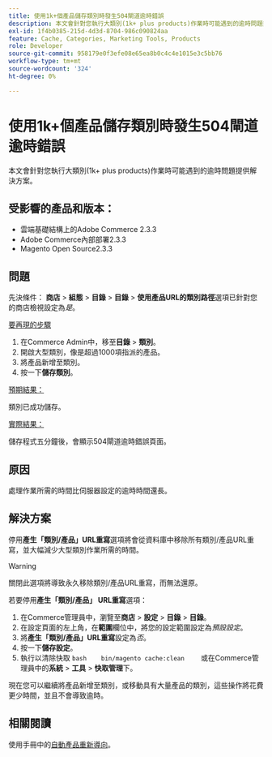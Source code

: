 ```yaml
---
title: 使用1k+個產品儲存類別時發生504閘道逾時錯誤
description: 本文會針對您執行大類別(1k+ plus products)作業時可能遇到的逾時問題提供解決方案。
exl-id: 1f4b0385-215d-4d3d-8704-986c090824aa
feature: Cache, Categories, Marketing Tools, Products
role: Developer
source-git-commit: 958179e0f3efe08e65ea8b0c4c4e1015e3c5bb76
workflow-type: tm+mt
source-wordcount: '324'
ht-degree: 0%

---
```


# 使用1k+個產品儲存類別時發生504閘道逾時錯誤

本文會針對您執行大類別(1k+ plus products)作業時可能遇到的逾時問題提供解決方案。

## 受影響的產品和版本：

* 雲端基礎結構上的Adobe Commerce 2.3.3
* Adobe Commerce內部部署2.3.3
* Magento Open Source2.3.3

## 問題

先決條件： **商店** > **組態** > **目錄** > **目錄** > **使用產品URL的類別路徑**&#x200B;選項已針對您的商店檢視設定為&#x200B;*是*。

<u>要再現的步驟</u>

1. 在Commerce Admin中，移至&#x200B;**目錄** > **類別**。
1. 開啟大型類別，像是超過1000項指派的產品。
1. 將產品新增至類別。
1. 按一下&#x200B;**儲存類別**。

<u>預期結果：</u>

類別已成功儲存。

<u>實際結果：</u>

儲存程式五分鐘後，會顯示504閘道逾時錯誤頁面。

## 原因

處理作業所需的時間比伺服器設定的逾時時間還長。

## 解決方案

停用&#x200B;**產生「類別/產品」URL重寫**&#x200B;選項將會從資料庫中移除所有類別/產品URL重寫，並大幅減少大型類別作業所需的時間。

>[!WARNING]
>
>關閉此選項將導致永久移除類別/產品URL重寫，而無法還原。

若要停用&#x200B;**產生「類別/產品」 URL重寫**&#x200B;選項：

1. 在Commerce管理員中，瀏覽至&#x200B;**商店** > **設定** > **目錄** > **目錄**。
1. 在設定頁面的左上角，在&#x200B;**範圍**&#x200B;欄位中，將您的設定範圍設定為&#x200B;*預設設定*。
1. 將&#x200B;**產生「類別/產品」URL重寫**&#x200B;設定為&#x200B;*否*。
1. 按一下&#x200B;**儲存設定**。
1. 執行以清除快取    ```bash    bin/magento cache:clean    ```    或在Commerce管理員中的&#x200B;**系統** > **工具** > **快取管理**&#x200B;下。

現在您可以繼續將產品新增至類別，或移動具有大量產品的類別，這些操作將花費更少時間，並且不會導致逾時。

## 相關閱讀

使用手冊中的[自動產品重新導向](https://docs.magento.com/user-guide/v2.3/marketing/url-redirect-product-automatic.html)。
